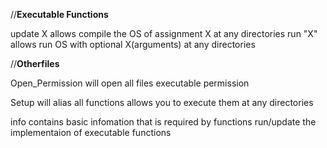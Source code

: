 //__Executable Functions__

update  X
	allows compile the OS of assignment X at any directories
run "X"
	allows run OS with optional X(arguments) at any directories



//__Otherfiles__

Open_Permission 
	will open all files executable permission

Setup 
	will alias all functions allows you to execute them at any directories

info 
	contains basic infomation that is required by functions
run/update
	the implementaion of executable functions
